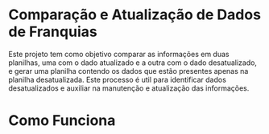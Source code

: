 # Comparação e Atualização de Dados de Franquias

Este projeto tem como objetivo comparar as informações em duas planilhas, uma com o dado atualizado e a outra com o dado desatualizado, e gerar uma planilha contendo os dados que estão presentes apenas na planilha desatualizada. Este processo é util para identificar dados desatualizados e auxiliar na manutenção e atualização das informações. 

# Como Funciona
